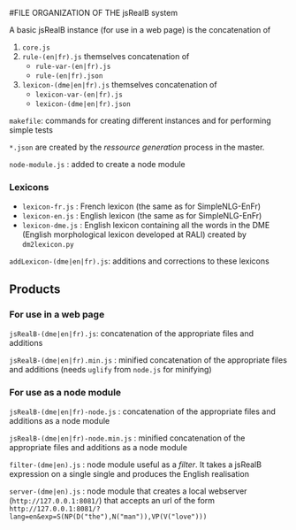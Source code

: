 #FILE ORGANIZATION OF THE jsRealB system

A basic jsRealB instance (for use in a web page) is the concatenation of

1. `core.js`
2. `rule-(en|fr).js`  themselves concatenation of 
    * `rule-var-(en|fr).js`
    * `rule-(en|fr).json`
3. `lexicon-(dme|en|fr).js`  themselves concatenation of 
    * `lexicon-var-(en|fr).js`
    * `lexicon-(dme|en|fr).json`
  
`makefile`: commands for creating different instances and for performing simple tests

`*.json` are created by the *ressource generation* process in the master.

`node-module.js` : added to create a node module

### Lexicons
* `lexicon-fr.js`  : French lexicon (the same as for SimpleNLG-EnFr)
* `lexicon-en.js`  : English lexicon (the same as for SimpleNLG-EnFr)
* `lexicon-dme.js` : English lexicon containing all the words in the DME (English morphological lexicon developed at RALI) created by `dm2lexicon.py`

`addLexicon-(dme|en|fr).js`: additions and corrections to these lexicons

## Products 
### For use in a web page
`jsRealB-(dme|en|fr).js`: concatenation of the appropriate files and additions

`jsRealB-(dme|en|fr).min.js`      : minified concatenation of the appropriate files and additions (needs `uglify` from `node.js` for minifying)

### For use as a node module
`jsRealB-(dme|en|fr)-node.js`     : concatenation of the appropriate files and additions as a node module

`jsRealB-(dme|en|fr)-node.min.js` : minified concatenation of the appropriate files and additions as a node module

`filter-(dme|en).js` : node module useful as a *filter*. It takes a jsRealB expression on a single single and produces the English realisation

`server-(dme|en).js` : node module that creates a local webserver (`http://127.0.0.1:8081/`) that accepts an url of the form  
    `http://127.0.0.1:8081/?lang=en&exp=S(NP(D("the"),N("man")),VP(V("love")))`

